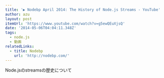 ```yaml
---
title: '▶ Nodebp April 2014: The History of Node.js Streams - YouTube'
author: azu
layout: post
itemUrl: 'https://www.youtube.com/watch?v=g5ewQEuXjsQ'
date: '2014-05-06T04:04:11.348Z'
tags:
  - node.js
  - 動画
relatedLinks:
  - title: Nodebp
    url: 'http://nodebp.com/'
---
```

Node.jsのstreamsの歴史について
